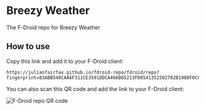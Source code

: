 # Breezy Weather
The F-Droid repo for Breezy Weather

## How to use
Copy this link and add it to your F-Droid client:

```
https://julianfairfax.github.io/fdroid-repo/fdroid/repo?fingerprint=83ABB548CAA6F311CE3591DDCA466B65213FD0541352502702B1908F0C84206D
```

You can also scan this QR code and add the link to your F-Droid client:

![F-Droid repo QR code](https://julianfairfax.github.io/fdroid-repo/fdroid/repo/index.png)
